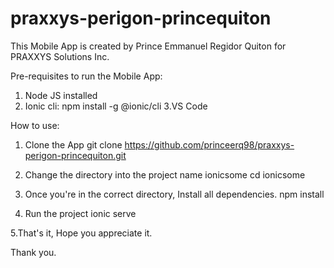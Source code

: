 # praxxys-perigon-princequiton

This Mobile App is created by Prince Emmanuel Regidor Quiton for PRAXXYS Solutions Inc.




Pre-requisites to run the Mobile App:

1. Node JS installed
2. Ionic cli: 
   npm install -g @ionic/cli
3.VS Code


How to use:

1. Clone the App 
  git clone https://github.com/princeerq98/praxxys-perigon-princequiton.git
  
2. Change the directory into the project name ionicsome
  cd ionicsome
  
3. Once you're in the correct directory, Install all dependencies.
  npm install

4. Run the project
  ionic serve
  
5.That's it, Hope you appreciate it.

 
  
  Thank you.

